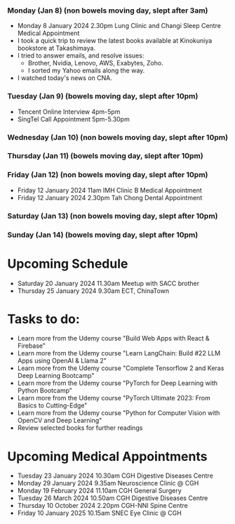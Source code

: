 ### Monday (Jan 8) (non bowels moving day, slept after 3am)
- Monday 8 January 2024 2.30pm Lung Clinic and Changi Sleep Centre Medical Appointment
- I took a quick trip to review the latest books available at Kinokuniya bookstore at Takashimaya.
- I tried to answer emails, and resolve issues:
    - Brother, Nvidia, Lenovo, AWS, Exabytes, Zoho.
    - I sorted my Yahoo emails along the way.
- I watched today's news on CNA.

### Tuesday (Jan 9) (bowels moving day, slept after 10pm)
- Tencent Online Interview 4pm-5pm
- SingTel Call Appointment 5pm-5.30pm

### Wednesday (Jan 10) (non bowels moving day, slept after 10pm)


### Thursday (Jan 11) (bowels moving day, slept after 10pm)


### Friday (Jan 12) (non bowels moving day, slept after 10pm)
- Friday 12 January 2024 11am IMH Clinic B Medical Appointment
- Friday 12 January 2024 2.30pm Tah Chong Dental Appointment


### Saturday (Jan 13) (non bowels moving day, slept after 10pm)


### Sunday (Jan 14) (bowels moving day, slept after 10pm)




# Upcoming Schedule
- Saturday 20 January 2024 11.30am Meetup with SACC brother
- Thursday 25 January 2024 9.30am ECT, ChinaTown

# Tasks to do:
- Learn more from the Udemy course "Build Web Apps with React & Firebase"
- Learn more from the Udemy course "Learn LangChain: Build #22 LLM Apps using OpenAI & Llama 2"
- Learn more from the Udemy course "Complete Tensorflow 2 and Keras Deep Learning Bootcamp"
- Learn more from the Udemy course "PyTorch for Deep Learning with Python Bootcamp"
- Learn more from the Udemy course "PyTorch Ultimate 2023: From Basics to Cutting-Edge"
- Learn more from the Udemy course "Python for Computer Vision with OpenCV and Deep Learning"
- Review selected books for further readings

# Upcoming Medical Appointments
- Tuesday 23 January 2024 10.30am CGH Digestive Diseases Centre
- Monday 29 January 2024 9.35am Neuroscience Clinic @ CGH
- Monday 19 February 2024 11.10am CGH General Surgery
- Tuesday 26 March 2024 10.50am CGH Digestive Diseases Centre
- Thursday 10 October 2024 2.20pm CGH-NNI Spine Centre
- Friday 10 January 2025 10.15am SNEC Eye Clinic @ CGH
